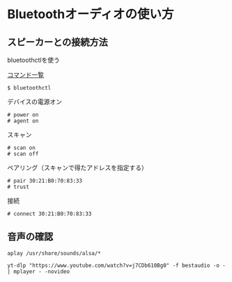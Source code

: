 # Bluetoothオーディオの使い方

## スピーカーとの接続方法

bluetoothctlを使う

[コマンド一覧](https://qiita.com/noraworld/items/55c0cb1eb52cf8dccc12)

```
$ bluetoothctl
```

デバイスの電源オン

```
# power on
# agent on
```

スキャン

```
# scan on
# scan off
```

ペアリング（スキャンで得たアドレスを指定する）

```
# pair 30:21:B0:70:83:33
# trust
```

接続

```
# connect 30:21:B0:70:83:33
```

## 音声の確認

```
aplay /usr/share/sounds/alsa/*
```

```
yt-dlp "https://www.youtube.com/watch?v=j7CDb610Bg0" -f bestaudio -o - | mplayer - -novideo
```
